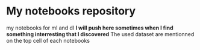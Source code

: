 # My notebooks repository
my notebooks for ml and dl
**I will push here sometimes when I find something interresting that I discovered**
The used dataset are mentionned on the top cell of each notebooks
